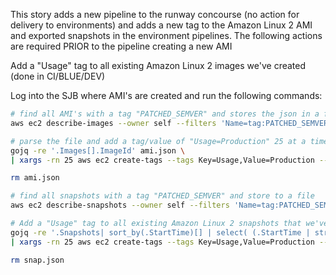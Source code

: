 This story adds a new pipeline to the runway concourse (no action for delivery to environments) and adds a new tag to the Amazon Linux 2 AMI and exported snapshots in the environment pipelines. The following actions are required PRIOR to the pipeline creating a new AMI

Add a "Usage" tag to all existing Amazon Linux 2 images we've created (done in CI/BLUE/DEV)

Log into the SJB where AMI's are created and run the following commands:

```bash
# find all AMI's with a tag "PATCHED_SEMVER" and stores the json in a file.
aws ec2 describe-images --owner self --filters 'Name=tag:PATCHED_SEMVER,Values=*' > ami.json

# parse the file and add a tag/value of "Usage=Production" 25 at a time.
gojq -re '.Images[].ImageId' ami.json \
| xargs -rn 25 aws ec2 create-tags --tags Key=Usage,Value=Production --resources

rm ami.json

# find all snapshots with a tag "PATCHED_SEMVER" and store to a file
aws ec2 describe-snapshots --owner self --filters 'Name=tag:PATCHED_SEMVER,Values=*' > snaps.json

# Add a "Usage" tag to all existing Amazon Linux 2 snapshots that we've created
gojq -re '.Snapshots| sort_by(.StartTime)[] | select( (.StartTime | strptime("%Y-%m-%dT%H:%M:%S.%f%z")) > ( "2022-09-01T10:23:07.430Z" | strptime("%Y-%m-%dT%H:%M:%S.%f%z")) ).SnapshotId' snap.json \
| xargs -rn 25 aws ec2 create-tags --tags Key=Usage,Value=Production --resources

rm snap.json
```
